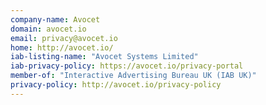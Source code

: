 ```yaml
---
company-name: Avocet
domain: avocet.io
email: privacy@avocet.io
home: http://avocet.io/
iab-listing-name: "Avocet Systems Limited"
iab-privacy-policy: https://avocet.io/privacy-portal
member-of: "Interactive Advertising Bureau UK (IAB UK)"
privacy-policy: http://avocet.io/privacy-policy
---
```




